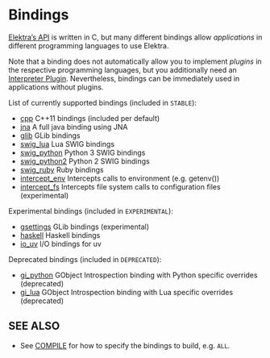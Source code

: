 # Bindings

[Elektra’s API](https://doc.libelektra.org/api/latest/html/) is written in C,
but many different bindings allow *applications* in different programming languages
to use Elektra.

Note that a binding does not automatically allow you to implement *plugins*
in the respective programming languages, but you additionally need an
[Interpreter Plugin](/src/plugins/README.md). Nevertheless, bindings
can be immediately used in applications without plugins.

List of currently supported bindings (included in `STABLE`):

- [cpp](cpp/) C++11 bindings (included per default)
- [jna](jna/) A full java binding using JNA
- [glib](glib/) GLib bindings
- [swig_lua](swig/lua/) Lua SWIG bindings
- [swig_python](swig/python/) Python 3 SWIG bindings
- [swig_python2](swig/python2/) Python 2 SWIG bindings
- [swig_ruby](swig/ruby/) Ruby bindings
- [intercept_env](intercept/env/) Intercepts calls to environment (e.g. getenv())
- [intercept_fs](intercept/fs/) Intercepts file system calls to configuration files (experimental)

Experimental bindings (included in `EXPERIMENTAL`):

- [gsettings](gsettings/) GLib bindings (experimental)
- [haskell](haskell/) Haskell bindings
- [io_uv](io/uv/) I/O bindings for uv

Deprecated bindings (included in `DEPRECATED`):

- [gi_python](gi/python/) GObject Introspection binding with Python specific overrides (deprecated)
- [gi_lua](gi/lua/) GObject Introspection binding with Lua specific overrides (deprecated)

## SEE ALSO

- See [COMPILE](/doc/COMPILE.md#bindings) for how to specify the bindings to build, e.g. `ALL`.
